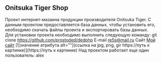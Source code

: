 ## Onitsuka Tiger Shop
Проект интернет-мазаина продукции производителя Onitsuka Tiger.
С данным проектом предоставляется база данных, чтобы установить его, необходимо скачать файлы проекта и экспортировать базы данных.
Для установки проекта необходимо выполнить следующую команду: git clone https://github.com/prostoded/dedphp
E-mail [re5s@mail.ru](re5s@mail)
Сайт [Мой сайт](http://dedphp.by)
[![значение атрибута alt=""](ссылка на jpg, png, gir https://путь к картинке)](https://путь к картинке)
Над проектом работает еще один пользователь: alex 
